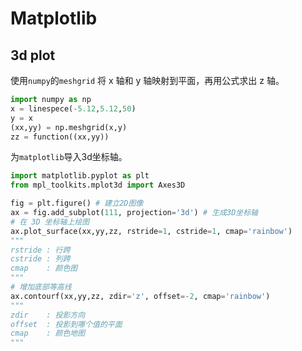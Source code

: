 # Matplotlib

## 3d plot

使用`numpy`的`meshgrid` 将 x 轴和 y 轴映射到平面，再用公式求出 z 轴。

```python
import numpy as np
x = linespece(-5.12,5.12,50)
y = x
(xx,yy) = np.meshgrid(x,y)
zz = function((xx,yy))
```

为`matplotlib`导入3d坐标轴。

```python
import matplotlib.pyplot as plt
from mpl_toolkits.mplot3d import Axes3D

fig = plt.figure() # 建立2D图像
ax = fig.add_subplot(111, projection='3d') # 生成3D坐标轴
# 在 3D 坐标轴上绘图
ax.plot_surface(xx,yy,zz, rstride=1, cstride=1, cmap='rainbow')
"""
rstride : 行跨
cstride : 列跨
cmap    : 颜色图
"""
# 增加底部等高线
ax.contourf(xx,yy,zz, zdir='z', offset=-2, cmap='rainbow')
"""
zdir    : 投影方向
offset  : 投影到哪个值的平面
cmap    : 颜色地图
"""
```